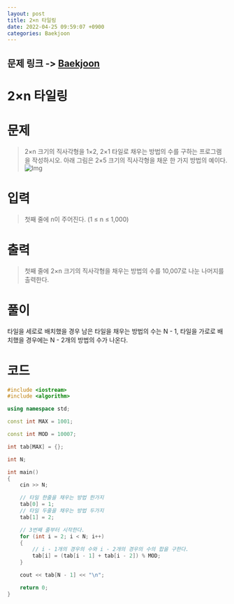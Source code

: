 ```yaml
---
layout: post
title: 2×n 타일링
date: 2022-04-25 09:59:07 +0900
categories: Baekjoon
---
```


## 문제 링크 -> [Baekjoon](https://www.acmicpc.net/problem/11726)
# 2×n 타일링

# 문제
> 2×n 크기의 직사각형을 1×2, 2×1 타일로 채우는 방법의 수를 구하는 프로그램을 작성하시오.
아래 그림은 2×5 크기의 직사각형을 채운 한 가지 방법의 예이다.
![Img](https://onlinejudgeimages.s3-ap-northeast-1.amazonaws.com/problem/11726/1.png)

# 입력
> 첫째 줄에 n이 주어진다. (1 ≤ n ≤ 1,000)

# 출력
> 첫째 줄에 2×n 크기의 직사각형을 채우는 방법의 수를 10,007로 나눈 나머지를 출력한다.

# 풀이
타일을 세로로 배치했을 경우 남은 타일을 채우는 방법의 수는 N - 1, 타일을 가로로 배치했을 경우에는 N - 2개의 방법의 수가 나온다.

# 코드
```c++
#include <iostream>
#include <algorithm>

using namespace std;

const int MAX = 1001;

const int MOD = 10007;

int tab[MAX] = {};

int N;

int main()
{
	cin >> N;

    // 타일 한줄을 채우는 방법 한가지
	tab[0] = 1;
    // 타일 두줄을 채우는 방법 두가지
	tab[1] = 2;

    // 3번째 줄부터 시작한다.
	for (int i = 2; i < N; i++)
	{
        // i - 1개의 경우의 수와 i - 2개의 경우의 수의 합을 구한다.
		tab[i] = (tab[i - 1] + tab[i - 2]) % MOD;
	}

	cout << tab[N - 1] << "\n";

	return 0;
}
```